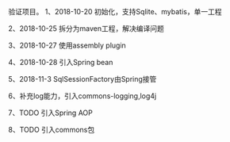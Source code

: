 验证项目。
1、2018-10-20 初始化，支持Sqlite、mybatis，单一工程

2、2018-10-25 拆分为maven工程，解决编译问题

3、2018-10-27 使用assembly plugin

4、2018-10-28 引入Spring bean

5、2018-11-3 SqlSessionFactory由Spring接管

6、补充log能力，引入commons-logging,log4j

7、TODO 引入Spring AOP

8、TODO 引入commons包